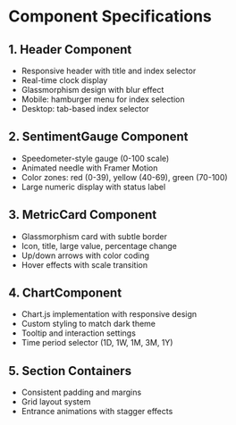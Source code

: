 # Component Specifications

## 1. Header Component
- Responsive header with title and index selector
- Real-time clock display
- Glassmorphism design with blur effect
- Mobile: hamburger menu for index selection
- Desktop: tab-based index selector

## 2. SentimentGauge Component  
- Speedometer-style gauge (0-100 scale)
- Animated needle with Framer Motion
- Color zones: red (0-39), yellow (40-69), green (70-100)
- Large numeric display with status label

## 3. MetricCard Component
- Glassmorphism card with subtle border
- Icon, title, large value, percentage change
- Up/down arrows with color coding
- Hover effects with scale transition

## 4. ChartComponent
- Chart.js implementation with responsive design
- Custom styling to match dark theme
- Tooltip and interaction settings
- Time period selector (1D, 1W, 1M, 3M, 1Y)

## 5. Section Containers
- Consistent padding and margins
- Grid layout system
- Entrance animations with stagger effects